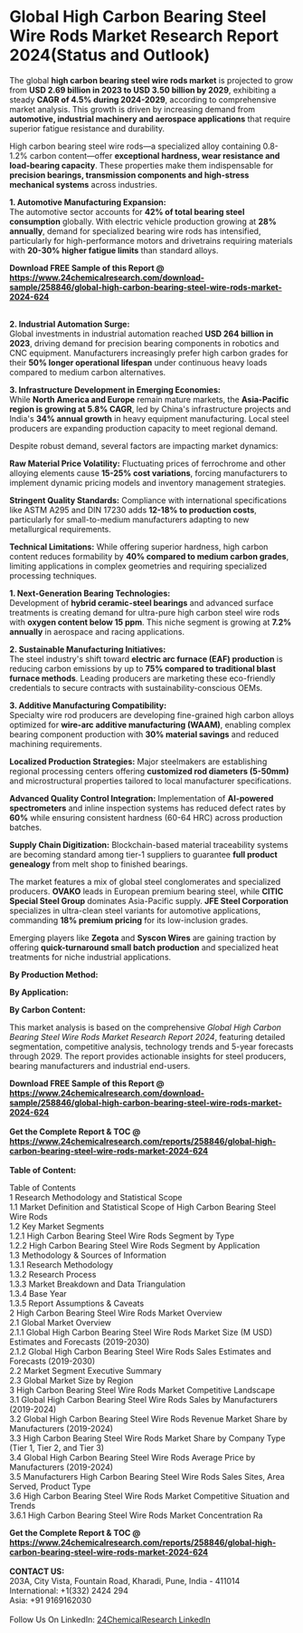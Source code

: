 <h1>Global High Carbon Bearing Steel Wire Rods Market Research Report 2024(Status and Outlook)</h1><p>The global <strong>high carbon bearing steel wire rods market</strong> is projected to grow from <strong>USD 2.69 billion in 2023 to USD 3.50 billion by 2029</strong>, exhibiting a steady <strong>CAGR of 4.5% during 2024-2029</strong>, according to comprehensive market analysis. This growth is driven by increasing demand from <strong>automotive, industrial machinery and aerospace applications</strong> that require superior fatigue resistance and durability.</p><p>High carbon bearing steel wire rods—a specialized alloy containing 0.8-1.2% carbon content—offer <strong>exceptional hardness, wear resistance and load-bearing capacity</strong>. These properties make them indispensable for <strong>precision bearings, transmission components and high-stress mechanical systems</strong> across industries.</p><p><strong>1. Automotive Manufacturing Expansion:</strong><br>
The automotive sector accounts for <strong>42% of total bearing steel consumption</strong> globally. With electric vehicle production growing at <strong>28% annually</strong>, demand for specialized bearing wire rods has intensified, particularly for high-performance motors and drivetrains requiring materials with <strong>20-30% higher fatigue limits</strong> than standard alloys.</p><div><b>Download FREE Sample of this Report @ 
            <a href="https://www.24chemicalresearch.com/download-sample/258846/global-high-carbon-bearing-steel-wire-rods-market-2024-624">
            https://www.24chemicalresearch.com/download-sample/258846/global-high-carbon-bearing-steel-wire-rods-market-2024-624</a></b></div><br><p><strong>2. Industrial Automation Surge:</strong><br>
Global investments in industrial automation reached <strong>USD 264 billion in 2023</strong>, driving demand for precision bearing components in robotics and CNC equipment. Manufacturers increasingly prefer high carbon grades for their <strong>50% longer operational lifespan</strong> under continuous heavy loads compared to medium carbon alternatives.</p><p><strong>3. Infrastructure Development in Emerging Economies:</strong><br>
While <strong>North America and Europe</strong> remain mature markets, the <strong>Asia-Pacific region is growing at 5.8% CAGR</strong>, led by China's infrastructure projects and India's <strong>34% annual growth</strong> in heavy equipment manufacturing. Local steel producers are expanding production capacity to meet regional demand.</p><p>Despite robust demand, several factors are impacting market dynamics:</p><p><strong>Raw Material Price Volatility:</strong> Fluctuating prices of ferrochrome and other alloying elements cause <strong>15-25% cost variations</strong>, forcing manufacturers to implement dynamic pricing models and inventory management strategies.</p><p><strong>Stringent Quality Standards:</strong> Compliance with international specifications like ASTM A295 and DIN 17230 adds <strong>12-18% to production costs</strong>, particularly for small-to-medium manufacturers adapting to new metallurgical requirements.</p><p><strong>Technical Limitations:</strong> While offering superior hardness, high carbon content reduces formability by <strong>40% compared to medium carbon grades</strong>, limiting applications in complex geometries and requiring specialized processing techniques.</p><p><strong>1. Next-Generation Bearing Technologies:</strong><br>
Development of <strong>hybrid ceramic-steel bearings</strong> and advanced surface treatments is creating demand for ultra-pure high carbon steel wire rods with <strong>oxygen content below 15 ppm</strong>. This niche segment is growing at <strong>7.2% annually</strong> in aerospace and racing applications.</p><p><strong>2. Sustainable Manufacturing Initiatives:</strong><br>
The steel industry's shift toward <strong>electric arc furnace (EAF) production</strong> is reducing carbon emissions by up to <strong>75% compared to traditional blast furnace methods</strong>. Leading producers are marketing these eco-friendly credentials to secure contracts with sustainability-conscious OEMs.</p><p><strong>3. Additive Manufacturing Compatibility:</strong><br>
Specialty wire rod producers are developing fine-grained high carbon alloys optimized for <strong>wire-arc additive manufacturing (WAAM)</strong>, enabling complex bearing component production with <strong>30% material savings</strong> and reduced machining requirements.</p><p><strong>Localized Production Strategies:</strong> Major steelmakers are establishing regional processing centers offering <strong>customized rod diameters (5-50mm)</strong> and microstructural properties tailored to local manufacturer specifications.</p><p><strong>Advanced Quality Control Integration:</strong> Implementation of <strong>AI-powered spectrometers</strong> and inline inspection systems has reduced defect rates by <strong>60%</strong> while ensuring consistent hardness (60-64 HRC) across production batches.</p><p><strong>Supply Chain Digitization:</strong> Blockchain-based material traceability systems are becoming standard among tier-1 suppliers to guarantee <strong>full product genealogy</strong> from melt shop to finished bearings.</p><p>The market features a mix of global steel conglomerates and specialized producers. <strong>OVAKO</strong> leads in European premium bearing steel, while <strong>CITIC Special Steel Group</strong> dominates Asia-Pacific supply. <strong>JFE Steel Corporation</strong> specializes in ultra-clean steel variants for automotive applications, commanding <strong>18% premium pricing</strong> for its low-inclusion grades.</p><p>Emerging players like <strong>Zegota</strong> and <strong>Syscon Wires</strong> are gaining traction by offering <strong>quick-turnaround small batch production</strong> and specialized heat treatments for niche industrial applications.</p><p><strong>By Production Method:</strong></p><p><strong>By Application:</strong></p><p><strong>By Carbon Content:</strong></p><p>This market analysis is based on the comprehensive <em>Global High Carbon Bearing Steel Wire Rods Market Research Report 2024</em>, featuring detailed segmentation, competitive analysis, technology trends and 5-year forecasts through 2029. The report provides actionable insights for steel producers, bearing manufacturers and industrial end-users.</p><div><b>Download FREE Sample of this Report @ 
            <a href="https://www.24chemicalresearch.com/download-sample/258846/global-high-carbon-bearing-steel-wire-rods-market-2024-624">
            https://www.24chemicalresearch.com/download-sample/258846/global-high-carbon-bearing-steel-wire-rods-market-2024-624</a></b></div><br><div><b>Get the Complete Report & TOC @ 
            <a href="https://www.24chemicalresearch.com/reports/258846/global-high-carbon-bearing-steel-wire-rods-market-2024-624">
            https://www.24chemicalresearch.com/reports/258846/global-high-carbon-bearing-steel-wire-rods-market-2024-624</a></b></div><br>
            <b>Table of Content:</b><p>Table of Contents<br />
1 Research Methodology and Statistical Scope<br />
1.1 Market Definition and Statistical Scope of High Carbon Bearing Steel Wire Rods<br />
1.2 Key Market Segments<br />
1.2.1 High Carbon Bearing Steel Wire Rods Segment by Type<br />
1.2.2 High Carbon Bearing Steel Wire Rods Segment by Application<br />
1.3 Methodology & Sources of Information<br />
1.3.1 Research Methodology<br />
1.3.2 Research Process<br />
1.3.3 Market Breakdown and Data Triangulation<br />
1.3.4 Base Year<br />
1.3.5 Report Assumptions & Caveats<br />
2 High Carbon Bearing Steel Wire Rods Market Overview<br />
2.1 Global Market Overview<br />
2.1.1 Global High Carbon Bearing Steel Wire Rods Market Size (M USD) Estimates and Forecasts (2019-2030)<br />
2.1.2 Global High Carbon Bearing Steel Wire Rods Sales Estimates and Forecasts (2019-2030)<br />
2.2 Market Segment Executive Summary<br />
2.3 Global Market Size by Region<br />
3 High Carbon Bearing Steel Wire Rods Market Competitive Landscape<br />
3.1 Global High Carbon Bearing Steel Wire Rods Sales by Manufacturers (2019-2024)<br />
3.2 Global High Carbon Bearing Steel Wire Rods Revenue Market Share by Manufacturers (2019-2024)<br />
3.3 High Carbon Bearing Steel Wire Rods Market Share by Company Type (Tier 1, Tier 2, and Tier 3)<br />
3.4 Global High Carbon Bearing Steel Wire Rods Average Price by Manufacturers (2019-2024)<br />
3.5 Manufacturers High Carbon Bearing Steel Wire Rods Sales Sites, Area Served, Product Type<br />
3.6 High Carbon Bearing Steel Wire Rods Market Competitive Situation and Trends<br />
3.6.1 High Carbon Bearing Steel Wire Rods Market Concentration Ra</p><div><b>Get the Complete Report & TOC @ 
            <a href="https://www.24chemicalresearch.com/reports/258846/global-high-carbon-bearing-steel-wire-rods-market-2024-624">
            https://www.24chemicalresearch.com/reports/258846/global-high-carbon-bearing-steel-wire-rods-market-2024-624</a></b></div><br><b>CONTACT US:</b><br>
            203A, City Vista, Fountain Road, Kharadi, Pune, India - 411014<br>
            International: +1(332) 2424 294<br>
            Asia: +91 9169162030 <br><br>
            Follow Us On LinkedIn: <a href="https://www.linkedin.com/company/24chemicalresearch/">24ChemicalResearch LinkedIn</a>